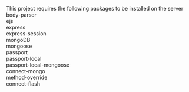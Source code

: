 This project requires the following packages to be installed on the server
body-parser <br />
ejs <br />
express <br />
express-session <br />
mongoDB <br />
mongoose <br />
passport <br />
passport-local <br />
passport-local-mongoose <br />
connect-mongo <br />
method-override <br />
connect-flash <br />
